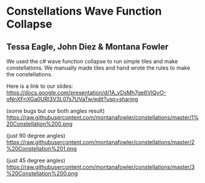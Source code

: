 # Constellations Wave Function Collapse
## Tessa Eagle, John Diez & Montana Fowler

We used the c# wave function collapse to run simple tiles and make constellations.  We manually made tiles and hand wrote the rules to make the constellations.

Here is a link to our slides:
https://docs.google.com/presentation/d/1A_yDsMh7ge6VIQyO-oNnXFnXGa0URI3V3L07s7UVaTw/edit?usp=sharing

(some bugs but our both angles result)
https://raw.githubusercontent.com/montanafowler/constellations/master/1%20Constellation%200.png

(just 90 degree angles)
https://raw.githubusercontent.com/montanafowler/constellations/master/2%20Constellation%201.png

(just 45 degree angles)
https://raw.githubusercontent.com/montanafowler/constellations/master/3%20Constellation%200.png

